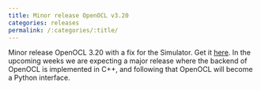 ```yaml
---
title: Minor release OpenOCL v3.20
categories: releases
permalink: /:categories/:title/
---
```


Minor release OpenOCL 3.20 with a fix for the Simulator. Get it [here](/get-started/). 
In the upcoming weeks we are expecting a major release where the backend of OpenOCL is implemented in C++, and following that OpenOCL will become a Python interface.
